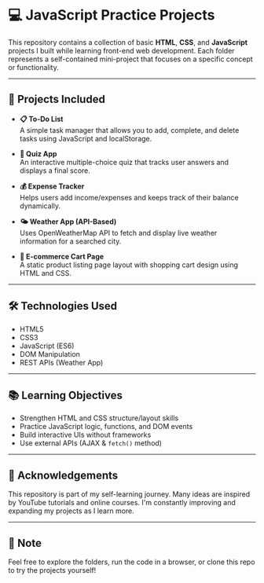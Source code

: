 # 💻 JavaScript Practice Projects

This repository contains a collection of basic **HTML**, **CSS**, and **JavaScript** projects I built while learning front-end web development. Each folder represents a self-contained mini-project that focuses on a specific concept or functionality.

---

## 🚀 Projects Included

- **📋 To-Do List**  
  A simple task manager that allows you to add, complete, and delete tasks using JavaScript and localStorage.

- **🧠 Quiz App**  
  An interactive multiple-choice quiz that tracks user answers and displays a final score.

- **💰 Expense Tracker**  
  Helps users add income/expenses and keeps track of their balance dynamically.

- **🌤️ Weather App (API-Based)**  
  Uses OpenWeatherMap API to fetch and display live weather information for a searched city.

- **🛒 E-commerce Cart Page**  
  A static product listing page layout with shopping cart design using HTML and CSS.

---

## 🛠️ Technologies Used

- HTML5  
- CSS3  
- JavaScript (ES6)  
- DOM Manipulation  
- REST APIs (Weather App)

---

## 📚 Learning Objectives

- Strengthen HTML and CSS structure/layout skills  
- Practice JavaScript logic, functions, and DOM events  
- Build interactive UIs without frameworks  
- Use external APIs (AJAX & `fetch()` method)

---

## 🙌 Acknowledgements

This repository is part of my self-learning journey. Many ideas are inspired by YouTube tutorials and online courses. I'm constantly improving and expanding my projects as I learn more.

---

## 📌 Note

Feel free to explore the folders, run the code in a browser, or clone this repo to try the projects yourself!
